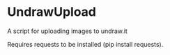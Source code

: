 # UndrawUpload
A script for uploading images to undraw.it

Requires requests to be installed (pip install requests).
